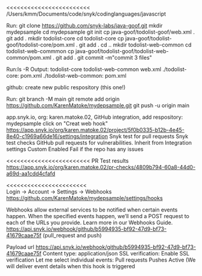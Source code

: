 <<<<<<<<<<<<<<<<<<<<<<<<
/Users/kmm/Documents/code/snyk/codinglanguages/javascript

Run: 
git clone https://github.com/snyk-labs/java-goof.git
mkdir mydepsample
cd mydepsample
git init
cp java-goof/todolist-goof/web.xml .
git add .
mkdir todolist-core
cd todolist-core
cp java-goof/todolist-goof/todolist-core/pom.xml .
git add .
cd ..
mkdir todolist-web-common
cd todolist-web-commmon
cp java-goof/todolist-goof/todolist-web-common/pom.xml .
git add .
git commit -m"commit 3 files"

Run:ls -R
Output:
todolist-core		todolist-web-common	web.xml
./todolist-core:
pom.xml
./todolist-web-common:
pom.xml

github: create new public respository (this one!)

Run:
git branch -M main
git remote add origin https://github.com/KarenMatoke/mydepsample.git
git push -u origin main

app.snyk.io, org: karen.matoke.02, GitHub integration, add respository: mydepsample
click on "Creat web hook"
https://app.snyk.io/org/karen.matoke.02/project/5f0b0335-b12b-4e45-8e40-c1969a66de16/settings/integration
Snyk test for pull requests
Snyk test checks GitHub pull requests for vulnerabilities.
Inherit from Integration settings
Custom
 Enabled
   Fail if the repo has any issues
   
>>>>>>>>>>>>>>>>>>>>>>>>>

<<<<<<<<<<<<<<<<<<<<<<<<
PR Test results
https://app.snyk.io/org/karen.matoke.02/pr-checks/4809b794-60a8-44d0-a69d-aa1cdd4cfafd
   
>>>>>>>>>>>>>>>>>>>>>>>

<<<<<<<<<<<<<<<<<<<<<<<   
Login -> Account -> Settings -> Webhooks 
https://github.com/KarenMatoke/mydepsample/settings/hooks

Webhooks allow external services to be notified when certain events happen. When the specified events happen, we’ll send a POST request to each of the URLs you provide. Learn more in our Webhooks Guide.
https://api.snyk.io/webhook/github/b5994935-bf92-47d9-bf73-41679caae75f (pull_request and push)

Payload url
https://api.snyk.io/webhook/github/b5994935-bf92-47d9-bf73-41679caae75f
Content type:
application/json
SSL verification: Enable SSL verification
Let me select individual events:
  Pull requests
  Pushes
Active (We will deliver event details when this hook is triggered
   
   
>>>>>>>>>>>>>>>>>>>>>>>
